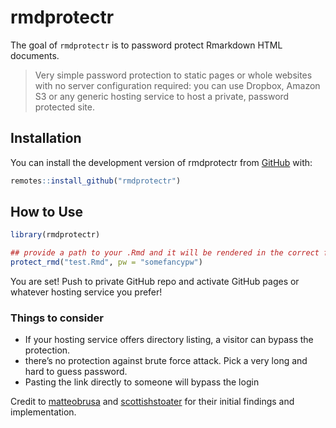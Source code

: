 
<!-- README.md is generated from README.Rmd. Please edit that file -->

# rmdprotectr

<!-- badges: start -->

<!-- badges: end -->

The goal of `rmdprotectr` is to password protect Rmarkdown HTML
documents.

> Very simple password protection to static pages or whole websites with
> no server configuration required: you can use Dropbox, Amazon S3 or
> any generic hosting service to host a private, password protected
> site.

## Installation

You can install the development version of rmdprotectr from
[GitHub](https://github.com/favstats/rmdprotectr) with:

``` r
remotes::install_github("rmdprotectr")
```

## How to Use

``` r
library(rmdprotectr)

## provide a path to your .Rmd and it will be rendered in the correct folder
protect_rmd("test.Rmd", pw = "somefancypw")
```

You are set\! Push to private GitHub repo and activate GitHub pages or
whatever hosting service you prefer\!

### Things to consider

  - If your hosting service offers directory listing, a visitor can
    bypass the protection.
  - there’s no protection against brute force attack. Pick a very long
    and hard to guess password.
  - Pasting the link directly to someone will bypass the login

Credit to
[matteobrusa](https://github.com/matteobrusa/Password-protection-for-static-pages)
and
[scottishstoater](https://github.com/scottishstoater/protected-github-pages)
for their initial findings and implementation.

